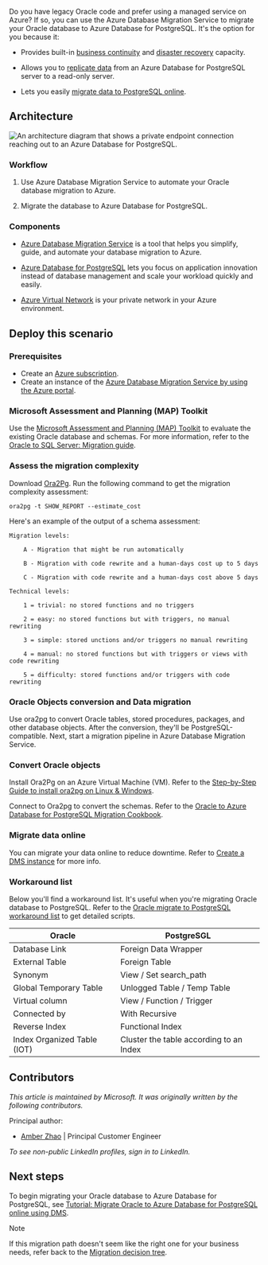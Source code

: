 Do you have legacy Oracle code and prefer using a managed service on Azure? If so, you can use the Azure Database Migration Service to migrate your Oracle database to Azure Database for PostgreSQL. It's the option for you because it:

* Provides built-in [business continuity](/azure/postgresql/concepts-business-continuity) and [disaster recovery](/azure/postgresql/concepts-backup) capacity.

* Allows you to [replicate data](/azure/postgresql/concepts-read-replicas) from an Azure Database for PostgreSQL server to a read-only server.

* Lets you easily [migrate data to PostgreSQL online](/azure/postgresql/howto-migrate-online).

## Architecture

![An architecture diagram that shows a private endpoint connection reaching out to an Azure Database for PostgreSQL.](media/refactor.png)

### Workflow

1. Use Azure Database Migration Service to automate your Oracle database migration to Azure.

1. Migrate the database to Azure Database for PostgreSQL.

### Components

* [Azure Database Migration Service](https://azure.microsoft.com/services/database-migration/) is a tool that helps you simplify, guide, and automate your database migration to Azure.

* [Azure Database for PostgreSQL](https://azure.microsoft.com/services/postgresql/) lets you focus on application innovation instead of database management and scale your workload quickly and easily.

* [Azure Virtual Network](https://azure.microsoft.com/services/virtual-network/) is your private network in your Azure environment.

## Deploy this scenario

### Prerequisites

* Create an [Azure subscription](/azure/cost-management-billing/manage/create-subscription).
* Create an instance of the [Azure Database Migration Service by using the Azure portal](/azure/dms/quickstart-create-data-migration-service-portal).

### Microsoft Assessment and Planning (MAP) Toolkit

Use the [Microsoft Assessment and Planning (MAP) Toolkit](https://go.microsoft.com/fwlink/?LinkID=316883) to evaluate the existing Oracle database and schemas. For more information, refer to the [Oracle to SQL Server: Migration guide](/sql/sql-server/migrate/guides/oracle-to-sql-server).

### Assess the migration complexity

Download [Ora2Pg](http://ora2pg.darold.net/). Run the following command to get the migration complexity assessment:

```console
ora2pg -t SHOW_REPORT --estimate_cost
```

Here's an example of the output of a schema assessment:

```console
Migration levels:

    A - Migration that might be run automatically

    B - Migration with code rewrite and a human-days cost up to 5 days

    C - Migration with code rewrite and a human-days cost above 5 days

Technical levels:

    1 = trivial: no stored functions and no triggers

    2 = easy: no stored functions but with triggers, no manual rewriting

    3 = simple: stored unctions and/or triggers no manual rewriting

    4 = manual: no stored functions but with triggers or views with code rewriting

    5 = difficulty: stored functions and/or triggers with code rewriting
```

### Oracle Objects conversion and Data migration

Use ora2pg to convert Oracle tables, stored procedures, packages, and other database objects. After the conversion, they'll be PostgreSQL-compatible. Next, start a migration pipeline in Azure Database Migration Service.

### Convert Oracle objects

Install Ora2Pg on an Azure Virtual Machine (VM). Refer to the [Step-by-Step Guide to install ora2pg on Linux & Windows](https://github.com/microsoft/DataMigrationTeam/blob/master/Whitepapers/Steps%20to%20Install%20ora2pg%20on%20Windows%20and%20Linux.pdf).

Connect to Ora2pg to convert the schemas. Refer to the [Oracle to Azure Database for PostgreSQL Migration Cookbook](https://github.com/Microsoft/DataMigrationTeam/blob/master/Whitepapers/Oracle%20to%20Azure%20PostgreSQL%20Migration%20Cookbook.pdf).

### Migrate data online

You can migrate your data online to reduce downtime. Refer to [Create a DMS instance](/azure/dms/tutorial-oracle-azure-postgresql-online#create-a-dms-instance) for more info.

### Workaround list

Below you'll find a workaround list. It's useful when you're migrating Oracle database to PostgreSQL. Refer to the [Oracle migrate to PostgreSQL workaround list](https://github.com/Microsoft/DataMigrationTeam/blob/master/Whitepapers/Oracle%20to%20Azure%20Database%20for%20PostgreSQL%20Migration%20Workarounds.pdf) to get detailed scripts.

| Oracle | PostgreSGL |
| ------ | ---------- |
| Database Link | Foreign Data Wrapper |
| External Table | Foreign Table |
| Synonym | View / Set search_path |
| Global Temporary Table | Unlogged Table / Temp Table |
| Virtual column | View / Function / Trigger |
| Connected by | With Recursive |
| Reverse Index | Functional Index |
|Index Organized Table (IOT) | Cluster the table according to an Index |

## Contributors

*This article is maintained by Microsoft. It was originally written by the following contributors.* 

Principal author:

 - [Amber Zhao](https://www.linkedin.com/in/amberzhao/) | Principal Customer Engineer

*To see non-public LinkedIn profiles, sign in to LinkedIn.*

## Next steps

To begin migrating your Oracle database to Azure Database for PostgreSQL, see [Tutorial: Migrate Oracle to Azure Database for PostgreSQL online using DMS](/azure/dms/tutorial-oracle-azure-postgresql-online).

> [!NOTE]
> If this migration path doesn't seem like the right one for your business needs, refer back to the [Migration decision tree](oracle-migration-overview.yml#migration-decision-tree).
